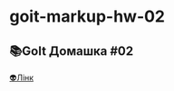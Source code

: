 # goit-markup-hw-02

## 📚GoIt Домашка #02

[👽Лінк](https://usithestorm.github.io/goit-markup-hw-02/)
